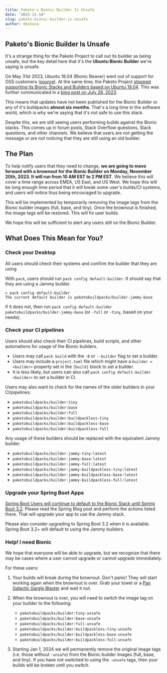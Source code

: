 ```yaml
---
title: Paketo's Bionic Builder Is Unsafe
date: "2023-11-14"
slug: paketo-bionic-builder-is-unsafe
author: dmikusa
---
```


## Paketo's Bionic Builder Is Unsafe

It's a strange thing for the Paketo Project to call out its builder as being unsafe, but the key detail here that it's the **Ubuntu Bionic Builder** we're saying is unsafe.

On May 31st 2023, Ubuntu 18.04 (Bionic Beaver) went out of support for OSS customers ([source](https://ubuntu.com/blog/18-04-end-of-standard-support)). At the same time, the Paketo Project [stopped supporting its Bionic Stacks and Builders based on Ubuntu 18.04](https://github.com/paketo-buildpacks/rfcs/blob/main/text/0057-bionic-eos.md). This was further communicated in a [blog post on July 28, 2023](https://blog.paketo.io/posts/bionic-eos/).

This means that updates have not been published for the Bionic Builder or any of it's buildpacks **almost six months**. That's a long time in the software world, which is why we're saying that it's not safe to use this stack.

Despite this, we are still seeing users performing builds against the Bionic stacks. This comes up in forum posts, Stack Overflow questions, Slack questions, and other channels. We believe that users are not getting the message or are not noticing that they are still using an old builder.

## The Plan

To help notify users that they need to change, **we are going to move forward with a brownout for the Bionic Builder on Monday, November 20th, 2023. It will run from 10 AM EST to 2 PM EST**. We believe this will cover a time range across EMEA, US East, and US West. We hope this will be long enough time period that it will break some user's builds/CI systems, and users will notice thus being encouraged to upgrade.

This will be implemented by temporarily removing the image tags from the Bionic builder images (full, base, and tiny). Once the brownout is finished, the image tags will be restored. This will fix user builds.

We hope this will be sufficient to alert any users still on the Bionic Builder.

## What Does This Mean for You?

### Check your Desktop

All users should check their systems and confirm the builder that they are using

With `pack`, users should run `pack config default-builder`. It should say that they are using a Jammy builder.

```
> pack config default-builder
The current default builder is paketobuildpacks/builder-jammy-base
```

If it does not, then run `pack config default-builder paketobuildpacks/builder-jammy-base` (or `-full` or `-tiny`, based on your needs).

### Check your CI pipelines

Users should also check their CI pipelines, build scripts, and other automations for usage of the Bionic builders. 

- Users may call `pack build` with the `-B` or `--builder` flag to set a builder. 
- Users may include a `project.toml` file which might have a `builder = <builder>` property set in the `[build]` block to set a builder.
- It is less likely, but users can also call `pack config default-builder <builder>` to set a builder in CI.

Users may also want to check for the names of the older builders in your CI/pipelines:

- `paketobuildpacks/builder:tiny`
- `paketobuildpacks/builder:base`
- `paketobuildpacks/builder:full`
- `paketobuildpacks/builder:buildpackless-tiny`
- `paketobuildpacks/builder:buildpackless-base`
- `paketobuildpacks/builder:buildpackless-full`

Any usage of these builders should be replaced with the equivalent Jammy builder.

- `paketobuildpacks/builder-jammy-tiny:latest`
- `paketobuildpacks/builder-jammy-base:latest`
- `paketobuildpacks/builder-jammy-full:latest`
- `paketobuildpacks/builder-jammy-buildpackless-tiny:latest`
- `paketobuildpacks/builder-jammy-buildpackless-base:latest`
- `paketobuildpacks/builder-jammy-buildpackless-full:latest`

### Upgrade your Spring Boot Apps

[Spring Boot Users will continue to default to the Bionic Stack until Spring Boot 3.2](https://spring.io/blog/2023/09/22/paketo-buildpacks-bionic-end-of-support). Please read the Spring Blog post and perform the actions listed there. That will upgrade your app to use the Jammy stack.

Please also consider upgrading to Spring Boot 3.2 when it is available. Spring Boot 3.2+ will default to using the Jammy builders.

### Help! I need Bionic

We hope that everyone will be able to upgrade, but we recognize that there may be cases where a user cannot upgrade or cannot upgrade immediately.

For these users:

1. Your builds will break during the brownout. Don't panic! They will start working again when the brownout is over. Grab your towel or a [Pan Galactic Gargle Blaster](https://en.wikipedia.org/wiki/Zaphod_Beeblebrox) and wait it out.
2. When the brownout is over, you will need to switch the image tag on your builder to the following:

   - `paketobuildpacks/builder:tiny-unsafe`
   - `paketobuildpacks/builder:base-unsafe`
   - `paketobuildpacks/builder:full-unsafe`
   - `paketobuildpacks/builder:buildpackless-tiny-unsafe`
   - `paketobuildpacks/builder:buildpackless-base-unsafe`
   - `paketobuildpacks/builder:buildpackless-full-unsafe`

3. Starting Jan 1, 2024 we will permanently remove the original image tags (i.e. those without `-unsafe`) from the Bionic builder images (full, base, and tiny). If you have not switched to using the `-unsafe` tags, then your builds will be broken until you switch.

